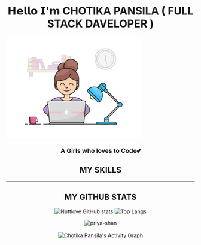 <h1 align="center">𝗛𝗲𝗹𝗹𝗼 𝗜'𝗺 CHOTIKA PANSILA ( FULL STACK DAVELOPER )</h1>
<img align="center" alt="Coder GIF" height=270 src="https://github.com/nuttylove/nuttylove/blob/master/coders.gif?raw=true"/>
<h3 align="center">A Girls who loves to Code💕</h3>
<div align="center" >
  
<h2 align="center"> MY SKILLS </h2>
<p align="center">
</p>
<hr/>
<h2 align="center"> MY GITHUB STATS </h2>
<p align="center">
  <img title="github stats" alt="Nuttlove GitHub stats" src="https://github-readme-stats.vercel.app/api?username=nuttylove&show_icons=true&theme=react&include_all_commits=true&count_private=true&layout=compact&line_height=27">
  <img title="github stats" height="206" alt="Top Langs" src="https://github-readme-stats.vercel.app/api/top-langs/?username=nuttylove&langs_count=10&layout=compact&theme=react">
</p> 
  
<p align="center"><img src="https://github-readme-streak-stats.herokuapp.com/?user=nuttylove&theme=react" alt="priya-shan" /></p>
  
<img align="center" alt="Chotika Pansila's Activity Graph" src="https://denvercoder1-activity-graph.herokuapp.com/graph/?username=nuttylove&bg_color=1F222E&color=F8D866&line=F85D7F&point=FFFFFF&hide_border=true&theme=react" />
 
</div>

